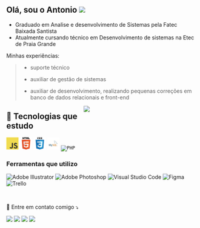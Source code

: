 
##  Olá, sou o <strong>Antonio</strong> <img src="https://raw.githubusercontent.com/nixin72/nixin72/master/wave.gif" width="38px"></img>

- Graduado em Analise e desenvolvimento de Sistemas pela Fatec Baixada Santista
- Atualmente cursando técnico em Desenvolvimento de sistemas na Etec de Praia Grande
  
Minhas experiências:
> - suporte técnico
> 
> - auxiliar de gestão de sistemas
> 
> - auxiliar de desenvolvimento, realizando pequenas correções em banco de dados relacionais e front-end
>
> 

<img align="right" width="300" src="https://i2.wp.com/allhtaccess.info/wp-content/uploads/2018/03/programming.gif?fit=1281%2C716&ssl=1" />

## 🚀 Tecnologias que estudo

<code><img height="32" src="https://raw.githubusercontent.com/github/explore/80688e429a7d4ef2fca1e82350fe8e3517d3494d/topics/javascript/javascript.png" alt="Javascript"/></code>
<code><img height="32" src="https://raw.githubusercontent.com/github/explore/80688e429a7d4ef2fca1e82350fe8e3517d3494d/topics/html/html.png" alt="HTML5"/></code>
<code><img height="32" src="https://raw.githubusercontent.com/github/explore/80688e429a7d4ef2fca1e82350fe8e3517d3494d/topics/css/css.png" alt="CSS"/></code>
<code><img height="32" src="https://raw.githubusercontent.com/github/explore/80688e429a7d4ef2fca1e82350fe8e3517d3494d/topics/mysql/mysql.png" alt="MySQL"/></code>
<code><img src="https://www.php.net/images/logos/new-php-logo.svg" alt="PHP" height="32"/></code>

### Ferramentas que utilizo
![Adobe Illustrator](https://img.shields.io/badge/adobeillustrator-%23FF9A00.svg?style=for-the-badge&logo=adobeillustrator&logoColor=white)
![Adobe Photoshop](https://img.shields.io/badge/adobephotoshop-%2331A8FF.svg?style=for-the-badge&logo=adobephotoshop&logoColor=white)
![Visual Studio Code](https://img.shields.io/badge/Visual%20Studio%20Code-0078d7.svg?style=for-the-badge&logo=visual-studio-code&logoColor=white)
![Figma](https://img.shields.io/badge/figma-%23F24E1E.svg?style=for-the-badge&logo=figma&logoColor=white)
![Trello](https://img.shields.io/badge/trello-%2331A8FF.svg?style=for-the-badge&logo=trello&logoColor=white)


 <!-- Minha Configuração --> 
<!-- #### 💻 Minha Configuração
 <p>
 <img src="https://img.shields.io/badge/windows10-%230078D6.svg?&style=for-the-badge&logo=windows&logoColor=white" />
 <img src="https://img.shields.io/badge/RAM-16GB-%230071C5.svg?&style=for-the-badge&logoColor=white" />
 <img src="https://img.shields.io/badge/NVIDIA-RTX2060-76B900?style=for-the-badge&logo=nvidia&logoColor=white" />  
 <img src="https://img.shields.io/badge/AMD-B450M-ED1C24?style=for-the-badge&logo=amd&logoColor=white" /> 
 <p> 
-->
<br>
<p align="left">
  💌 Entre em contato comigo ⤵️
</p>

<p align="left">
  <a href="mailto:antonio.venancio46@gmail.com" alt="Gmail">
  <img src="https://img.shields.io/badge/-Gmail-FF0000?style=flat-square&labelColor=FF0000&logo=gmail&logoColor=white&link=LINK-DO-SEU-GMAIL" /></a>

  <a href="https://www.linkedin.com/in/antônio-venâncio-júnior-1077441a1/" alt="LinkedIn">
  <img src="https://img.shields.io/badge/-Linkedin-0e76a8?style=flat-square&logo=Linkedin&logoColor=white&link=LINK-DO-SEU-LINKEDIN" /></a>

  <a href="https://wa.me/+5513988472069" alt="WhatsApp">
  <img src="https://img.shields.io/badge/-WhatsApp-25d366?style=flat-square&labelColor=25d366&logo=whatsapp&logoColor=white&link=API-DO-SEU-WHATSAPP"/></a>

  <a href="https://www.instagram.com/antoniojunior_riotsune/" alt="Instagram">
  <img src="https://img.shields.io/badge/-Instagram-DF0174?style=flat-square&labelColor=DF0174&logo=instagram&logoColor=white&link=LINK-DO-SEU-INSTAGRAM"/></a>
</p>
